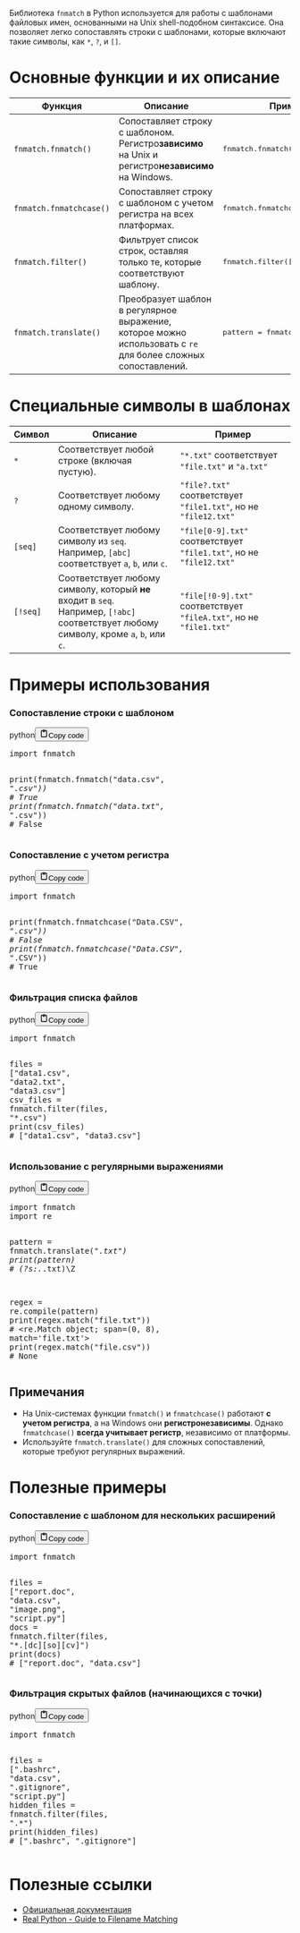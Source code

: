 <p>Библиотека <code>fnmatch</code> в Python используется для работы с шаблонами файловых имен, основанными на Unix shell-подобном синтаксисе.
Она позволяет легко сопоставлять строки с шаблонами, которые включают такие символы, как <code>*</code>, <code>?</code>, и <code>[]</code>.</p>
<h1>Основные функции и их описание</h1>
<table>
<thead>
<tr>
<th>Функция</th>
<th>Описание</th>
<th>Пример использования</th>
</tr>
</thead>
<tbody>
<tr>
<td><code>fnmatch.fnmatch()</code></td>
<td>Сопоставляет строку с шаблоном.<br>Регистро<strong>зависимо</strong> на Unix и регистро<strong>независимо</strong> на Windows.</td>
<td><div class="code" style="border-radius:.375rem .375rem;"><div class="highlight"><pre><div class="highlight"><pre><span></span><span class="n">fnmatch</span><span class="o">.</span><span class="n">fnmatch</span><span class="p">(</span><span class="s2">&quot;foo.txt&quot;</span><span class="p">,</span> <span class="s2">&quot;*.txt&quot;</span><span class="p">)</span><br></pre></div></pre></div></div></td>
</tr>
<tr>
<td><code>fnmatch.fnmatchcase()</code></td>
<td>Сопоставляет строку с шаблоном с учетом регистра на всех платформах.</td>
<td><div class="code" style="border-radius:.375rem .375rem;"><div class="highlight"><pre><div class="highlight"><pre><span></span><span class="n">fnmatch</span><span class="o">.</span><span class="n">fnmatchcase</span><span class="p">(</span><span class="s2">&quot;Foo.txt&quot;</span><span class="p">,</span> <span class="s2">&quot;*.TXT&quot;</span><span class="p">)</span><br></pre></div></pre></div></div></td>
</tr>
<tr>
<td><code>fnmatch.filter()</code></td>
<td>Фильтрует список строк, оставляя только те, которые соответствуют шаблону.</td>
<td><div class="code" style="border-radius:.375rem .375rem;"><div class="highlight"><pre><div class="highlight"><pre><span></span><span class="n">fnmatch</span><span class="o">.</span><span class="n">filter</span><span class="p">([</span><span class="s2">&quot;foo.txt&quot;</span><span class="p">,</span> <span class="s2">&quot;bar.py&quot;</span><span class="p">],</span> <span class="s2">&quot;*.txt&quot;</span><span class="p">)</span><br></pre></div></pre></div></div></td>
</tr>
<tr>
<td><code>fnmatch.translate()</code></td>
<td>Преобразует шаблон в регулярное выражение,<br>которое можно использовать с <code>re</code> для более сложных сопоставлений.</td>
<td><div class="code" style="border-radius:.375rem .375rem;"><div class="highlight"><pre><div class="highlight"><pre><span></span><span class="n">pattern</span> <span class="o">=</span> <span class="n">fnmatch</span><span class="o">.</span><span class="n">translate</span><span class="p">(</span><span class="s2">&quot;*.txt&quot;</span><span class="p">)</span><br></pre></div></pre></div></div></td>
</tr>
</tbody>
</table>
<h1>Специальные символы в шаблонах</h1>
<table>
<thead>
<tr>
<th>Символ</th>
<th>Описание</th>
<th>Пример</th>
</tr>
</thead>
<tbody>
<tr>
<td><code>*</code></td>
<td>Соответствует любой строке (включая пустую).</td>
<td><code>"*.txt"</code> соответствует <code>"file.txt"</code> и <code>"a.txt"</code></td>
</tr>
<tr>
<td><code>?</code></td>
<td>Соответствует любому одному символу.</td>
<td><code>"file?.txt"</code> соответствует <code>"file1.txt"</code>, но не <code>"file12.txt"</code></td>
</tr>
<tr>
<td><code>[seq]</code></td>
<td>Соответствует любому символу из <code>seq</code>.<br>Например, <code>[abc]</code> соответствует <code>a</code>, <code>b</code>, или <code>c</code>.</td>
<td><code>"file[0-9].txt"</code> соответствует <code>"file1.txt"</code>, но не <code>"file12.txt"</code></td>
</tr>
<tr>
<td><code>[!seq]</code></td>
<td>Соответствует любому символу, который <strong>не</strong> входит в <code>seq</code>.<br>Например, <code>[!abc]</code> соответствует любому символу, кроме <code>a</code>, <code>b</code>, или <code>c</code>.</td>
<td><code>"file[!0-9].txt"</code> соответствует <code>"fileA.txt"</code>, но не <code>"file1.txt"</code></td>
</tr>
</tbody>
</table>
<h1>Примеры использования</h1>
<h3>Сопоставление строки с шаблоном</h3>
<div class="code_element"><div class="lang_line"><text>python</text><button class="copy_code_button" onclick="CopyCode(this)"><svg style="width: 1.2em;height: 1.2em;" aria-hidden="true" xmlns="http://www.w3.org/2000/svg" fill="none" viewBox="0 0 24 24"><path stroke="currentColor" stroke-linecap="round" stroke-linejoin="round" stroke-width="2" d="M15 4h3a1 1 0 0 1 1 1v15a1 1 0 0 1-1 1H6a1 1 0 0 1-1-1V5a1 1 0 0 1 1-1h3m0 3h6m-5-4v4h4V3h-4Z"/></svg><text>Copy code</text></button></div><div class="code language-python"><div class="highlight"><pre><span></span><span class="kn">import</span> <span class="nn">fnmatch</span>

<span class="nb">print</span><span class="p">(</span><span class="n">fnmatch</span><span class="o">.</span><span class="n">fnmatch</span><span class="p">(</span><span class="s2">&quot;data.csv&quot;</span><span class="p">,</span> <span class="s2">&quot;*.csv&quot;</span><span class="p">))</span>  <span class="c1"># True</span>
<span class="nb">print</span><span class="p">(</span><span class="n">fnmatch</span><span class="o">.</span><span class="n">fnmatch</span><span class="p">(</span><span class="s2">&quot;data.txt&quot;</span><span class="p">,</span> <span class="s2">&quot;*.csv&quot;</span><span class="p">))</span>  <span class="c1"># False</span>
</pre></div></div></div>

<h3>Сопоставление с учетом регистра</h3>
<div class="code_element"><div class="lang_line"><text>python</text><button class="copy_code_button" onclick="CopyCode(this)"><svg style="width: 1.2em;height: 1.2em;" aria-hidden="true" xmlns="http://www.w3.org/2000/svg" fill="none" viewBox="0 0 24 24"><path stroke="currentColor" stroke-linecap="round" stroke-linejoin="round" stroke-width="2" d="M15 4h3a1 1 0 0 1 1 1v15a1 1 0 0 1-1 1H6a1 1 0 0 1-1-1V5a1 1 0 0 1 1-1h3m0 3h6m-5-4v4h4V3h-4Z"/></svg><text>Copy code</text></button></div><div class="code language-python"><div class="highlight"><pre><span></span><span class="kn">import</span> <span class="nn">fnmatch</span>

<span class="nb">print</span><span class="p">(</span><span class="n">fnmatch</span><span class="o">.</span><span class="n">fnmatchcase</span><span class="p">(</span><span class="s2">&quot;Data.CSV&quot;</span><span class="p">,</span> <span class="s2">&quot;*.csv&quot;</span><span class="p">))</span>  <span class="c1"># False</span>
<span class="nb">print</span><span class="p">(</span><span class="n">fnmatch</span><span class="o">.</span><span class="n">fnmatchcase</span><span class="p">(</span><span class="s2">&quot;Data.CSV&quot;</span><span class="p">,</span> <span class="s2">&quot;*.CSV&quot;</span><span class="p">))</span>  <span class="c1"># True</span>
</pre></div></div></div>

<h3>Фильтрация списка файлов</h3>
<div class="code_element"><div class="lang_line"><text>python</text><button class="copy_code_button" onclick="CopyCode(this)"><svg style="width: 1.2em;height: 1.2em;" aria-hidden="true" xmlns="http://www.w3.org/2000/svg" fill="none" viewBox="0 0 24 24"><path stroke="currentColor" stroke-linecap="round" stroke-linejoin="round" stroke-width="2" d="M15 4h3a1 1 0 0 1 1 1v15a1 1 0 0 1-1 1H6a1 1 0 0 1-1-1V5a1 1 0 0 1 1-1h3m0 3h6m-5-4v4h4V3h-4Z"/></svg><text>Copy code</text></button></div><div class="code language-python"><div class="highlight"><pre><span></span><span class="kn">import</span> <span class="nn">fnmatch</span>

<span class="n">files</span> <span class="o">=</span> <span class="p">[</span><span class="s2">&quot;data1.csv&quot;</span><span class="p">,</span> <span class="s2">&quot;data2.txt&quot;</span><span class="p">,</span> <span class="s2">&quot;data3.csv&quot;</span><span class="p">]</span>
<span class="n">csv_files</span> <span class="o">=</span> <span class="n">fnmatch</span><span class="o">.</span><span class="n">filter</span><span class="p">(</span><span class="n">files</span><span class="p">,</span> <span class="s2">&quot;*.csv&quot;</span><span class="p">)</span>
<span class="nb">print</span><span class="p">(</span><span class="n">csv_files</span><span class="p">)</span>  <span class="c1"># [&quot;data1.csv&quot;, &quot;data3.csv&quot;]</span>
</pre></div></div></div>

<h3>Использование с регулярными выражениями</h3>
<div class="code_element"><div class="lang_line"><text>python</text><button class="copy_code_button" onclick="CopyCode(this)"><svg style="width: 1.2em;height: 1.2em;" aria-hidden="true" xmlns="http://www.w3.org/2000/svg" fill="none" viewBox="0 0 24 24"><path stroke="currentColor" stroke-linecap="round" stroke-linejoin="round" stroke-width="2" d="M15 4h3a1 1 0 0 1 1 1v15a1 1 0 0 1-1 1H6a1 1 0 0 1-1-1V5a1 1 0 0 1 1-1h3m0 3h6m-5-4v4h4V3h-4Z"/></svg><text>Copy code</text></button></div><div class="code language-python"><div class="highlight"><pre><span></span><span class="kn">import</span> <span class="nn">fnmatch</span>
<span class="kn">import</span> <span class="nn">re</span>

<span class="n">pattern</span> <span class="o">=</span> <span class="n">fnmatch</span><span class="o">.</span><span class="n">translate</span><span class="p">(</span><span class="s2">&quot;*.txt&quot;</span><span class="p">)</span>
<span class="nb">print</span><span class="p">(</span><span class="n">pattern</span><span class="p">)</span>  <span class="c1"># (?s:.*\.txt)\Z</span>

<span class="n">regex</span> <span class="o">=</span> <span class="n">re</span><span class="o">.</span><span class="n">compile</span><span class="p">(</span><span class="n">pattern</span><span class="p">)</span>
<span class="nb">print</span><span class="p">(</span><span class="n">regex</span><span class="o">.</span><span class="n">match</span><span class="p">(</span><span class="s2">&quot;file.txt&quot;</span><span class="p">))</span>  <span class="c1"># &lt;re.Match object; span=(0, 8), match=&#39;file.txt&#39;&gt;</span>
<span class="nb">print</span><span class="p">(</span><span class="n">regex</span><span class="o">.</span><span class="n">match</span><span class="p">(</span><span class="s2">&quot;file.csv&quot;</span><span class="p">))</span>  <span class="c1"># None</span>
</pre></div></div></div>

<h2>Примечания</h2>
<ul>
<li>На Unix-системах функции <code>fnmatch()</code> и <code>fnmatchcase()</code> работают <strong>с учетом регистра</strong>, а на Windows они <strong>регистронезависимы</strong>.
Однако <code>fnmatchcase()</code> <strong>всегда учитывает регистр</strong>, независимо от платформы.</li>
<li>Используйте <code>fnmatch.translate()</code> для сложных сопоставлений, которые требуют регулярных выражений.</li>
</ul>
<h1>Полезные примеры</h1>
<h3>Сопоставление с шаблоном для нескольких расширений</h3>
<div class="code_element"><div class="lang_line"><text>python</text><button class="copy_code_button" onclick="CopyCode(this)"><svg style="width: 1.2em;height: 1.2em;" aria-hidden="true" xmlns="http://www.w3.org/2000/svg" fill="none" viewBox="0 0 24 24"><path stroke="currentColor" stroke-linecap="round" stroke-linejoin="round" stroke-width="2" d="M15 4h3a1 1 0 0 1 1 1v15a1 1 0 0 1-1 1H6a1 1 0 0 1-1-1V5a1 1 0 0 1 1-1h3m0 3h6m-5-4v4h4V3h-4Z"/></svg><text>Copy code</text></button></div><div class="code language-python"><div class="highlight"><pre><span></span><span class="kn">import</span> <span class="nn">fnmatch</span>

<span class="n">files</span> <span class="o">=</span> <span class="p">[</span><span class="s2">&quot;report.doc&quot;</span><span class="p">,</span> <span class="s2">&quot;data.csv&quot;</span><span class="p">,</span> <span class="s2">&quot;image.png&quot;</span><span class="p">,</span> <span class="s2">&quot;script.py&quot;</span><span class="p">]</span>
<span class="n">docs</span> <span class="o">=</span> <span class="n">fnmatch</span><span class="o">.</span><span class="n">filter</span><span class="p">(</span><span class="n">files</span><span class="p">,</span> <span class="s2">&quot;*.[dc][so][cv]&quot;</span><span class="p">)</span>
<span class="nb">print</span><span class="p">(</span><span class="n">docs</span><span class="p">)</span>  <span class="c1"># [&quot;report.doc&quot;, &quot;data.csv&quot;]</span>
</pre></div></div></div>

<h3>Фильтрация скрытых файлов (начинающихся с точки)</h3>
<div class="code_element"><div class="lang_line"><text>python</text><button class="copy_code_button" onclick="CopyCode(this)"><svg style="width: 1.2em;height: 1.2em;" aria-hidden="true" xmlns="http://www.w3.org/2000/svg" fill="none" viewBox="0 0 24 24"><path stroke="currentColor" stroke-linecap="round" stroke-linejoin="round" stroke-width="2" d="M15 4h3a1 1 0 0 1 1 1v15a1 1 0 0 1-1 1H6a1 1 0 0 1-1-1V5a1 1 0 0 1 1-1h3m0 3h6m-5-4v4h4V3h-4Z"/></svg><text>Copy code</text></button></div><div class="code language-python"><div class="highlight"><pre><span></span><span class="kn">import</span> <span class="nn">fnmatch</span>

<span class="n">files</span> <span class="o">=</span> <span class="p">[</span><span class="s2">&quot;.bashrc&quot;</span><span class="p">,</span> <span class="s2">&quot;data.csv&quot;</span><span class="p">,</span> <span class="s2">&quot;.gitignore&quot;</span><span class="p">,</span> <span class="s2">&quot;script.py&quot;</span><span class="p">]</span>
<span class="n">hidden_files</span> <span class="o">=</span> <span class="n">fnmatch</span><span class="o">.</span><span class="n">filter</span><span class="p">(</span><span class="n">files</span><span class="p">,</span> <span class="s2">&quot;.*&quot;</span><span class="p">)</span>
<span class="nb">print</span><span class="p">(</span><span class="n">hidden_files</span><span class="p">)</span>  <span class="c1"># [&quot;.bashrc&quot;, &quot;.gitignore&quot;]</span>
</pre></div></div></div>

<h1>Полезные ссылки</h1>
<ul>
<li><a href="https://docs.python.org/3/library/fnmatch.html">Официальная документация</a></li>
<li><a href="https://realpython.com/lessons/filename-matching/">Real Python - Guide to Filename Matching</a></li>
</ul>